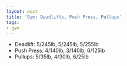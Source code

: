```yaml
---
layout: post
title: 'Gym: Deadlifts, Push Press, Pullups'
tags:
- gym
---
```


- Deadlift: 5/245lb, 5/245lb, 5/255lb
- Push Press: 4/140lb, 3/140lb, 6/125lb
- Pullups: 5/35lb, 4/30lb, 6/25lb

